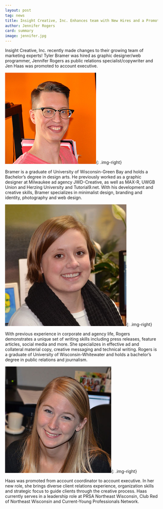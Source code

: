 ```yaml
---
layout: post
tag: news
title: Insight Creative, Inc. Enhances team with New Hires and a Promotion
author: Jennifer Rogers
card: summary
image: jennifer.jpg
---
```


Insight Creative, Inc. recently made changes to their growing team of marketing experts! Tyler Bramer was hired as graphic designer/web programmer, Jennifer Rogers as public relations specialist/copywriter and Jen Haas was promoted to account executive.

![tyler](/img/tyler.jpg){: .img-right}

Bramer is a graduate of University of Wisconsin-Green Bay and holds a Bachelor’s degree in design arts. He previously worked as a graphic designer at Milwaukee ad agency JWD-Creative, as well as MAX-R, UWGB Union and Herzing University and Tutorial9.net. With his development and creative skills, Bramer specializes in minimalist design, branding and identity, photography and web design.

![jennifer](/img/jennifer.jpg){: .img-right}

With previous experience in corporate and agency life, Rogers demonstrates a unique set of writing skills including press releases, feature articles, social media and more. She specializes in effective ad and collateral material copy, creative messaging and technical writing. Rogers is a graduate of University of Wisconsin-Whitewater and holds a bachelor’s degree in public relations and journalism.

![jen](/img/jen.jpg){: .img-right}

Haas was promoted from account coordinator to account executive. In her new role, she brings diverse client relations experience, organization skills and strategic focus to guide clients through the creative process. Haas currently serves in a leadership role at PRSA Northeast Wisconsin, Club Red of Northeast Wisconsin and Current-Young Professionals Network.

